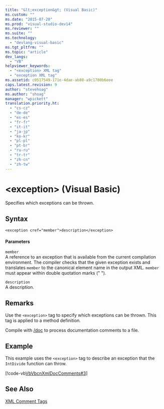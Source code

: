 ```yaml
---
title: "&lt;exception&gt; (Visual Basic)"
ms.custom: ""
ms.date: "2015-07-20"
ms.prod: "visual-studio-dev14"
ms.reviewer: ""
ms.suite: ""
ms.technology: 
  - "devlang-visual-basic"
ms.tgt_pltfrm: ""
ms.topic: "article"
dev_langs: 
  - "VB"
helpviewer_keywords: 
  - "<exception> XML tag"
  - "exception XML tag"
ms.assetid: c0517549-171e-4dae-ab88-a9c1700b6eee
caps.latest.revision: 9
author: "stevehoag"
ms.author: "shoag"
manager: "wpickett"
translation.priority.ht: 
  - "cs-cz"
  - "de-de"
  - "es-es"
  - "fr-fr"
  - "it-it"
  - "ja-jp"
  - "ko-kr"
  - "pl-pl"
  - "pt-br"
  - "ru-ru"
  - "tr-tr"
  - "zh-cn"
  - "zh-tw"
---
```

# &lt;exception&gt; (Visual Basic)
Specifies which exceptions can be thrown.  
  
## Syntax  
  
```  
<exception cref="member">description</exception>  
```  
  
#### Parameters  
 `member`  
 A reference to an exception that is available from the current compilation environment. The compiler checks that the given exception exists and translates `member` to the canonical element name in the output XML. `member` must appear within double quotation marks (" ").  
  
 `description`  
 A description.  
  
## Remarks  
 Use the `<exception>` tag to specify which exceptions can be thrown. This tag is applied to a method definition.  
  
 Compile with [/doc](../../../visual-basic/reference/command-line-compiler/doc.md) to process documentation comments to a file.  
  
## Example  
 This example uses the `<exception>` tag to describe an exception that the `IntDivide` function can throw.  
  
 [!code-vb[VbVbcnXmlDocComments#3](../../../visual-basic/language-reference/xmldoc/codesnippet/VisualBasic/exception_1.vb)]  
  
## See Also  
 [XML Comment Tags](../../../visual-basic/language-reference/xmldoc/recommended-xml-tags-for-documentation-comments.md)